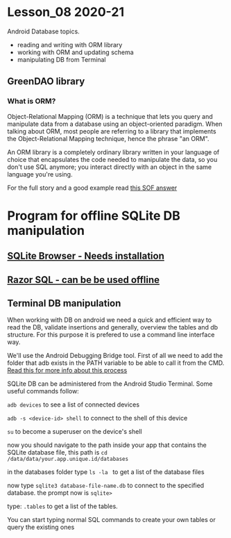 # Lesson_08 2020-21
Android Database topics.
- reading and writing with ORM library
- working with ORM and updating schema
- manipulating DB from Terminal

## GreenDAO library 


### What is ORM?

Object-Relational Mapping (ORM) is a technique that lets you query and manipulate data from a database using an object-oriented paradigm. When talking about ORM, most people are referring to a library that implements the Object-Relational Mapping technique, hence the phrase "an ORM".

An ORM library is a completely ordinary library written in your language of choice that encapsulates the code needed to manipulate the data, so you don't use SQL anymore; you interact directly with an object in the same language you're using.

For the full story and a good example read [this SOF answer](https://stackoverflow.com/a/1279678/2956283)


# Program for offline SQLite DB manipulation

## [SQLite Browser - Needs installation](https://sqlitebrowser.org)

## [Razor SQL - can be be used offline ](https://razorsql.com/download_win.html)


## Terminal DB manipulation

When working with DB on android we need a quick and efficient way to read the DB, validate insertions and generally, overview the tables and db structure. For this purpose it is prefered to use a command line interface way. 

We'll use the Android Debugging Bridge tool. First of all we need to add the folder that adb exists in the PATH variable to be able to call it from the CMD. [Read this for more info about this process](https://stackoverflow.com/questions/20564514/adb-is-not-recognized-as-an-internal-or-external-command-operable-program-or)

SQLite DB can be administered from the Android Studio Terminal. Some useful commands follow:

```adb devices``` to see a list of connected devices

```adb -s <device-id> shell``` to connect to the shell of this device

```su``` to become a superuser on the device's shell

now you should navigate to the path inside your app that contains the SQLite database file, this path is
```cd  /data/data/your.app.unique.id/databases```

in the databases folder type ```ls -la ``` to get a list of the database files

now type ```sqlite3 database-file-name.db``` to connect to the specified database. the prompt now is ```sqlite>```

type: ```.tables``` to get a list of the tables. 

You can start typing normal SQL commands to create your own tables or query the existing ones


